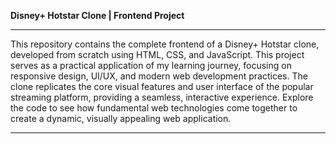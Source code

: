 

**Disney+ Hotstar Clone | Frontend Project**

---

This repository contains the complete frontend of a Disney+ Hotstar clone, developed from scratch using HTML, CSS, and JavaScript. This project serves as a practical application of my learning journey, focusing on responsive design, UI/UX, and modern web development practices. The clone replicates the core visual features and user interface of the popular streaming platform, providing a seamless, interactive experience. Explore the code to see how fundamental web technologies come together to create a dynamic, visually appealing web application.

---
